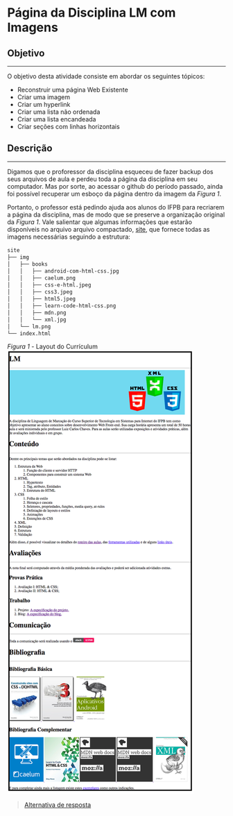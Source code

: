 # Página da Disciplina LM com Imagens

## Objetivo
---

O objetivo desta atividade consiste em abordar os seguintes tópicos:

- Reconstruir uma página Web Existente
- Criar uma imagem
- Criar um hyperlink
- Criar uma lista não ordenada
- Criar uma lista encandeada
- Criar seções com linhas horizontais
  
## Descrição
---

Digamos que o proforessor da disciplina esqueceu de fazer backup dos seus arquivos de aula e perdeu toda a página da disciplina em seu computador. Mas por sorte, ao acessar o github do período passado, ainda foi possível recuperar um esboço da página dentro da imagem da *Figura 1*.

Portanto, o professor está pedindo ajuda aos alunos do IFPB para recriarem a página da disciplina, mas de modo que se preserve a organização original da *Figura 1*. Vale salientar que algumas informações que estarão disponíveis no arquivo arquivo compactado, [site](site.zip), que fornece todas as imagens necessárias seguindo a estrutura:

```
site
├── img
│   ├── books
│   │   ├── android-com-html-css.jpg
│   │   ├── caelum.png
│   │   ├── css-e-html.jpeg
│   │   ├── css3.jpeg
│   │   ├── html5.jpeg
│   │   ├── learn-code-html-css.png
│   │   ├── mdn.png
│   │   └── xml.jpg
│   └── lm.png
└── index.html
```

*Figura 1* - Layout do Currículum
![Layout Curriculum](screen.png)

> [Alternativa de resposta](site-response/)
